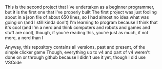 This is the second project that I've undertaken as a beginner programmer, but it is the first one that I've properly built
The first project was just fooling about in a json file of about 650 lines, so I had almost no idea what was going on (and I still kinda don't)
I'm learning to program because I think that it's cool (and I'm a nerd and think computers and robots and games and stuff are cool), though, if you're reading this, you're just as much, if not more, a nerd than I

Anyway, this repository contains all versions, past and present, of the simple clicker game
Though, everything up to v4 and part of v4 weren't done on or through github because I didn't use it yet, though I did use VSCode

